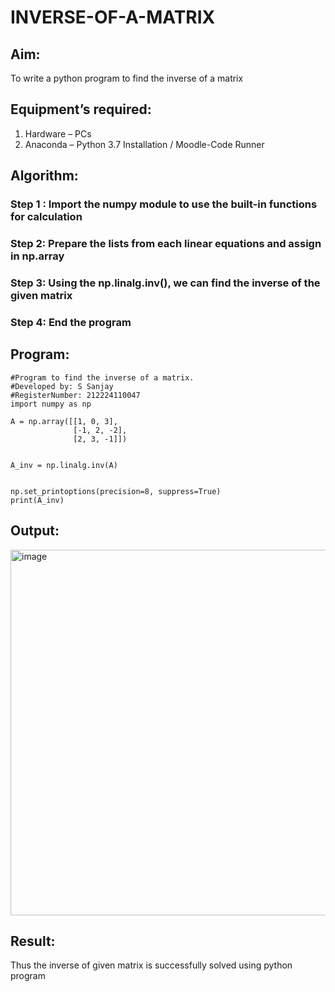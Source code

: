 # INVERSE-OF-A-MATRIX
## Aim:
To write a python program to find the inverse of a matrix
## Equipment’s required:
1. 	Hardware – PCs
2. 	Anaconda – Python 3.7 Installation / Moodle-Code Runner
## Algorithm:
### Step 1 : Import the numpy module to use the built-in functions for calculation
### Step 2:  Prepare the lists from each linear equations and assign in np.array
### Step 3: Using the np.linalg.inv(), we can find the inverse of the given matrix
### Step 4: End the program

## Program:
```
#Program to find the inverse of a matrix.
#Developed by: S Sanjay
#RegisterNumber: 212224110047
import numpy as np

A = np.array([[1, 0, 3],
              [-1, 2, -2],
              [2, 3, -1]])


A_inv = np.linalg.inv(A)


np.set_printoptions(precision=8, suppress=True)
print(A_inv)

```

## Output:
<img width="1344" height="585" alt="image" src="https://github.com/user-attachments/assets/2c8d0530-ed00-4a79-b093-55fd4d275a9e" />


## Result:
Thus the inverse of given matrix is successfully solved using python program

